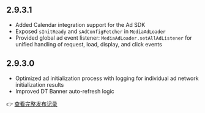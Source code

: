 ## 2.9.3.1
- Added Calendar integration support for the Ad SDK
- Exposed `sInitReady` and `sAdConfigFetcher` in `MediaAdLoader`
- Provided global ad event listener: `MediaAdLoader.setAllAdListener` for unified handling of request, load, display, and click events

## 2.9.3.0
- Optimized ad initialization process with logging for individual ad network initialization results
- Improved DT Banner auto-refresh logic

👉 [查看完整发布记录](./ad_sdk_release_note.md)